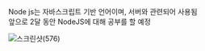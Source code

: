 Node js는 자바스크립트 기반 언어이며, 서버와 관련되어 사용됨 <br>
앞으로 2달 동안 NodeJS에 대해 공부를 할 예정

![스크린샷(576)](https://user-images.githubusercontent.com/68580694/123521669-0ab58f80-d6f3-11eb-9c00-87191e8bb63b.png)
